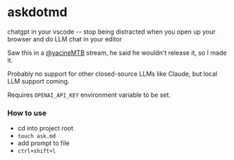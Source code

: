 # askdotmd
 chatgpt in your vscode -- stop being distracted when you open up your browser and do LLM chat in your editor

Saw this in a [@yacineMTB](https://twitter.com/yacineMTB) stream, he said he wouldn't release it, so I made it.

Probably no support for other closed-source LLMs like Claude, but local LLM support coming.

Requires `OPENAI_API_KEY` environment variable to be set.

### How to use
- cd into project root
- `touch ask.md`
- add prompt to file
- `ctrl+shift+l`